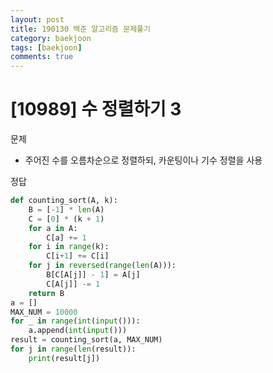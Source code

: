 ```yaml
---
layout: post
title: 190130 백준 알고리즘 문제풀기
category: baekjoon
tags: [baekjoon]
comments: true
---
```


# [10989] 수 정렬하기 3

문제
- 주어진 수를 오름차순으로 정렬하되, 카운팅이나 기수 정렬을 사용

정답
```python
def counting_sort(A, k):
    B = [-1] * len(A)
    C = [0] * (k + 1)
    for a in A:
        C[a] += 1
    for i in range(k):
        C[i+1] += C[i]
    for j in reversed(range(len(A))):
        B[C[A[j]] - 1] = A[j]
        C[A[j]] -= 1
    return B
a = []
MAX_NUM = 10000
for _ in range(int(input())):
    a.append(int(input()))
result = counting_sort(a, MAX_NUM)
for j in range(len(result)):
    print(result[j])
```
